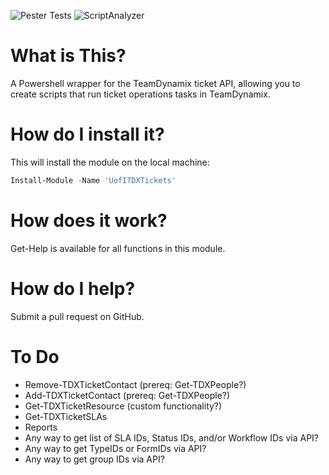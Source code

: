 ![Pester Tests](https://github.com/techservicesillinois/SecOps-Powershell-TDXTickets/workflows/Pester%20Tests/badge.svg)
![ScriptAnalyzer](https://github.com/techservicesillinois/SecOps-Powershell-TDXTickets/workflows/ScriptAnalyzer/badge.svg)

# What is This?

A Powershell wrapper for the TeamDynamix ticket API, allowing you to create scripts that run ticket operations tasks in TeamDynamix.

# How do I install it?

This will install the module on the local machine:
```Powershell
Install-Module -Name 'UofITDXTickets' 
```

# How does it work?

Get-Help is available for all functions in this module.

# How do I help?

Submit a pull request on GitHub.

# To Do

- Remove-TDXTicketContact (prereq: Get-TDXPeople?)
- Add-TDXTicketContact (prereq: Get-TDXPeople?)
- Get-TDXTicketResource (custom functionality?)
- Get-TDXTicketSLAs
- Reports
- Any way to get list of SLA IDs, Status IDs, and/or Workflow IDs via API?
- Any way to get TypeIDs or FormIDs via API?
- Any way to get group IDs via API?
